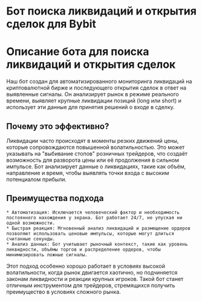 # Бот поиска ликвидаций и открытия сделок для Bybit

# Описание бота для поиска ликвидаций и открытия сделок

Наш бот создан для автоматизированного мониторинга ликвидаций на криптовалютной бирже и последующего открытия сделок в ответ на выявленные сигналы. Он анализирует рынок в режиме реального времени, выявляет крупные ликвидации позиций (long или short) и использует эти данные для принятия решений о входе в сделку.

## Почему это эффективно?
Ликвидации часто происходят в моменты резких движений цены, которые сопровождаются повышенной волатильностью. Это может указывать на "выбивание стопов" розничных трейдеров, что создаёт возможность для разворота цены или её продолжения в сильном импульсе. Бот анализирует данные о ликвидациях, такие как объём, направление и время, чтобы выявлять точки входа с высоким потенциалом прибыли.

## Преимущества подхода

    * Автоматизация: Исключается человеческий фактор и необходимость постоянного нахождения у экрана. Бот работает 24/7, не упуская ни одной возможности.
    * Быстрая реакция: Мгновенный анализ ликвидаций и размещение ордеров позволяют использовать ценовые импульсы, которые могут длиться считанные секунды.
    * Анализ данных: Бот учитывает рыночный контекст, такие как уровень ликвидности, объёмы торгов и распределение ордеров, чтобы минимизировать ложные сигналы.

Этот подход особенно хорошо работает в условиях высокой волатильности, когда рынок двигается хаотично, но подчиняется законам ликвидности и реакции крупных игроков. Такой бот станет отличным инструментом для трейдеров, стремящихся получить преимущество в условиях сложного рынка.
